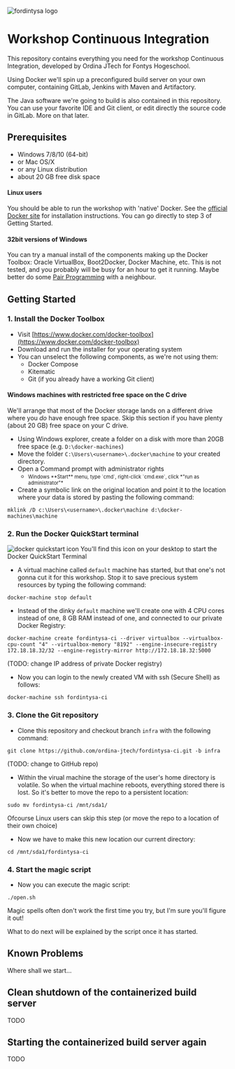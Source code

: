 ![fordintysa logo](http://www.bertkoor.nl/fordintysa.png)

# Workshop Continuous Integration

This repository contains everything you need for the workshop Continuous Integration, developed by Ordina JTech for Fontys Hogeschool.

Using Docker we'll spin up a preconfigured build server on your own computer, containing GitLab, Jenkins with Maven and Artifactory.

The Java software we're going to build is also contained in this repository. You can use your favorite IDE and Git client, or edit directly the source code in GitLab. More on that later.

## Prerequisites

  * Windows 7/8/10 (64-bit)
  * or Mac OS/X
  * or any Linux distribution
  * about 20 GB free disk space

#### Linux users
You should be able to run the workshop with 'native' Docker. See the [official Docker site](https://docs.docker.com/engine/installation/linux/) for installation instructions.
You can go directly to step 3 of Getting Started.

#### 32bit versions of Windows
You can try a manual install of the components making up the Docker Toolbox: Oracle VirtualBox, Boot2Docker, Docker Machine, etc. This is not tested, and you probably will be busy for an hour to get it running. Maybe better do some [Pair Programming](https://en.wikipedia.org/wiki/Pair_programming) with a neighbour.

## Getting Started

### 1. Install the Docker Toolbox

  * Visit [https://www.docker.com/docker-toolbox](https://www.docker.com/docker-toolbox)
  * Download and run the installer for your operating system
  * You can unselect the following components, as we're not using them:
      * Docker Compose
	  * Kitematic
	  * Git (if you already have a working Git client)

#### Windows machines with restricted free space on the C drive
We'll arrange that most of the Docker storage lands on a different drive where you *do* have enough free space. Skip this section if you have plenty (about 20 GB) free space on your C drive.

  * Using Windows explorer, create a folder on a disk with more than 20GB free space (e.g. `D:\docker-machines`)
  * Move the folder `C:\Users\<username>\.docker\machine` to your created directory.
  * Open a Command prompt with administrator rights
      - <div style="font-size: 0.8em">Windows **Start** menu, type `cmd`, right-click `cmd.exe`, click *"run as administrator"* </div>
  * Create a symbolic link on the original location and point it to the location where your data is stored by pasting the following command:
```
mklink /D c:\Users\<username>\.docker\machine d:\docker-machines\machine
```

### 2. Run the Docker QuickStart terminal

![docker quickstart icon](http://www.bertkoor.nl/docker_quickstart.png) You'll find this icon on your desktop to start the Docker QuickStart Terminal

 * A virtual machine called `default` machine has started, but that one's not gonna cut it for this workshop. Stop it to save precious system resources by typing the following command:
```
docker-machine stop default
```

 * Instead of the dinky `default` machine we'll create one with 4 CPU cores instead of one, 8 GB RAM instead of one, and connected to our private Docker Registry:
```
docker-machine create fordintysa-ci --driver virtualbox --virtualbox-cpu-count "4" --virtualbox-memory "8192" --engine-insecure-registry 172.18.18.32/32 --engine-registry-mirror http://172.18.18.32:5000
```
(TODO: change IP address of private Docker registry)

 * Now you can login to the newly created VM with ssh (Secure Shell) as follows:
```
docker-machine ssh fordintysa-ci
```

### 3. Clone the Git repository

 * Clone this repository and checkout branch `infra` with the following command:
```
git clone https://github.com/ordina-jtech/fordintysa-ci.git -b infra
```
(TODO: change to GitHub repo)

 * Within the virual machine the storage of the user's home directory is volatile. So when the virtual machine reboots, everything stored there is lost. So it's better to move the repo to a persistent location:
```
sudo mv fordintysa-ci /mnt/sda1/
```
   Ofcourse Linux users can skip this step (or move the repo to a location of their own choice)
 * Now we have to make this new location our current directory:
```
cd /mnt/sda1/fordintysa-ci
```

### 4. Start the magic script


 * Now you can execute the magic script:
```
./open.sh
```

Magic spells often don't work the first time you try, but I'm sure you'll figure it out!

What to do next will be explained by the script once it has started.

## Known Problems

Where shall we start...

## Clean shutdown of the containerized build server

TODO

## Starting the containerized build server again

TODO
